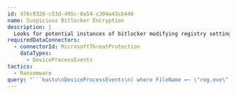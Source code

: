 ```yaml
---
id: 476c9326-c53d-495c-8a54-c304a43cb446
name: Suspicious Bitlocker Encryption
description: |
  Looks for potential instances of bitlocker modifying registry settings to allow encryption, where it's executed via a .bat file.
requiredDataConnectors:
  - connectorId: MicrosoftThreatProtection
    dataTypes:
      - DeviceProcessEvents
tactics:
  - Ransomware
query: "```kusto\nDeviceProcessEvents\n| where FileName =~ \"reg.exe\" \n// Search for BitLocker encryption being enabled without the chip\n    and ProcessCommandLine has \"EnableBDEWithNoTPM\"\n    // Using contains due to variant forms of capturing 1: 1, 0x1\n    and (ProcessCommandLine has \"true\" or ProcessCommandLine contains \"1\")\n// Search for this activity being launched by batch scripts, typically as: C:\\Windows\\[name].bat\n| where InitiatingProcessCommandLine has_all (@\"C:\\Windows\\\", \".bat\")\n```"
---
```


